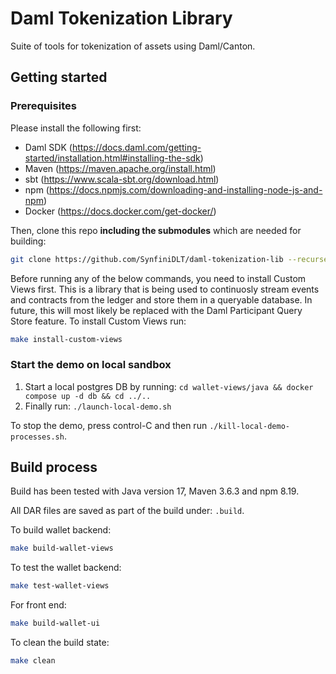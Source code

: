 # Daml Tokenization Library

Suite of tools for tokenization of assets using Daml/Canton.

## Getting started

### Prerequisites

Please install the following first:

- Daml SDK (https://docs.daml.com/getting-started/installation.html#installing-the-sdk)
- Maven (https://maven.apache.org/install.html)
- sbt (https://www.scala-sbt.org/download.html)
- npm (https://docs.npmjs.com/downloading-and-installing-node-js-and-npm)
- Docker (https://docs.docker.com/get-docker/)

Then, clone this repo **including the submodules** which are needed for building:

```bash
git clone https://github.com/SynfiniDLT/daml-tokenization-lib --recurse-submodules
```

Before running any of the below commands, you need to install Custom Views first. This is a library that is being used
to continuosly stream events and contracts from the ledger and store them in a queryable database. In future, this will
most likely be replaced with the Daml Participant Query Store feature. To install Custom Views run:

```bash
make install-custom-views
```

### Start the demo on local sandbox

1. Start a local postgres DB by running: `cd wallet-views/java && docker compose up -d db && cd ../..`
1. Finally run: `./launch-local-demo.sh`

To stop the demo, press control-C and then run `./kill-local-demo-processes.sh`.

## Build process

Build has been tested with Java version 17, Maven 3.6.3 and npm 8.19.

All DAR files are saved as part of the build under: `.build`.

To build wallet backend:

```bash
make build-wallet-views
```

To test the wallet backend:

```bash
make test-wallet-views
```

For front end:

```bash
make build-wallet-ui
```

To clean the build state:

```bash
make clean
```
